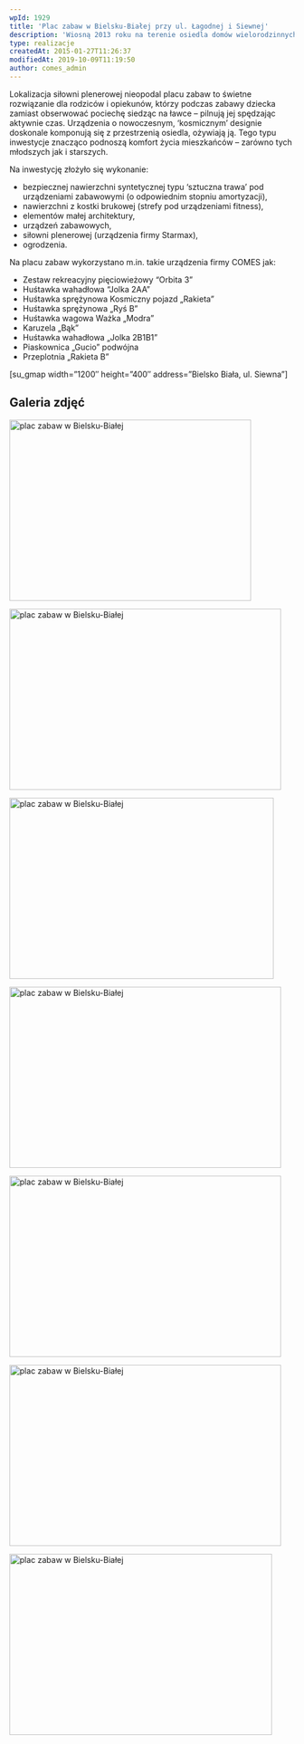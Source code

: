 ```yaml
---
wpId: 1929
title: 'Plac zabaw w Bielsku-Białej przy ul. Łagodnej i Siewnej'
description: 'Wiosną 2013 roku na terenie osiedla domów wielorodzinnych w Bielsku-Białej firma COMES zrealizowała projekt placu zabaw i siłowni plenerowej. Plac zlokalizowany jest przy ul. Łagodnej i Siewnej na terenie należącym do Spółdzielni Mieszkaniowej „Złote Łany", która była inwestorem tego przedsięwzięcia.'
type: realizacje
createdAt: 2015-01-27T11:26:37
modifiedAt: 2019-10-09T11:19:50
author: comes_admin
---
```



Lokalizacja siłowni plenerowej nieopodal placu zabaw to świetne rozwiązanie dla rodziców i opiekunów, którzy podczas zabawy dziecka zamiast obserwować pociechę siedząc na ławce – pilnują jej spędzając aktywnie czas. Urządzenia o nowoczesnym, ‘kosmicznym’ designie doskonale komponują się z przestrzenią osiedla, ożywiają ją. Tego typu inwestycje znacząco podnoszą komfort życia mieszkańców – zarówno tych młodszych jak i starszych.

Na inwestycję złożyło się wykonanie:

*   bezpiecznej nawierzchni syntetycznej typu ‘sztuczna trawa’ pod urządzeniami zabawowymi (o odpowiednim stopniu amortyzacji),
*   nawierzchni z kostki brukowej (strefy pod urządzeniami fitness),
*   elementów małej architektury,
*   urządzeń zabawowych,
*   siłowni plenerowej (urządzenia firmy Starmax),
*   ogrodzenia.

Na placu zabaw wykorzystano m.in. takie urządzenia firmy COMES jak:

*   Zestaw rekreacyjny pięciowieżowy “Orbita 3”
*   Huśtawka wahadłowa “Jolka 2AA”
*   Huśtawka sprężynowa Kosmiczny pojazd „Rakieta”
*   Huśtawka sprężynowa „Ryś B”
*   Huśtawka wagowa Ważka „Modra”
*   Karuzela „Bąk”
*   Huśtawka wahadłowa „Jolka 2B1B1”
*   Piaskownica „Gucio” podwójna
*   Przeplotnia „Rakieta B”

\[su\_gmap width=”1200″ height=”400″ address=”Bielsko Biała, ul. Siewna”\]

## Galeria zdjęć

[<img loading="lazy" decoding="async" width="427" height="320" src="/images/realizacje/plac-zabaw-w-bielsku-bialej-przy-ul-lagodnej-i-siewnej/plac-zabaw-bielsko-biala-ulica-lagodna-427x320.jpg" alt="plac zabaw w Bielsku-Białej" srcset="/images/realizacje/plac-zabaw-w-bielsku-bialej-przy-ul-lagodnej-i-siewnej/plac-zabaw-bielsko-biala-ulica-lagodna-427x320.jpg 427w, /images/realizacje/plac-zabaw-w-bielsku-bialej-przy-ul-lagodnej-i-siewnej/plac-zabaw-bielsko-biala-ulica-lagodna-220x165.jpg 220w, /images/realizacje/plac-zabaw-w-bielsku-bialej-przy-ul-lagodnej-i-siewnej/plac-zabaw-bielsko-biala-ulica-lagodna-650x488.jpg 650w, /images/realizacje/plac-zabaw-w-bielsku-bialej-przy-ul-lagodnej-i-siewnej/plac-zabaw-bielsko-biala-ulica-lagodna-768x576.jpg 768w, /images/realizacje/plac-zabaw-w-bielsku-bialej-przy-ul-lagodnej-i-siewnej/plac-zabaw-bielsko-biala-ulica-lagodna-230x173.jpg 230w, /images/realizacje/plac-zabaw-w-bielsku-bialej-przy-ul-lagodnej-i-siewnej/plac-zabaw-bielsko-biala-ulica-lagodna-213x160.jpg 213w, /images/realizacje/plac-zabaw-w-bielsku-bialej-przy-ul-lagodnej-i-siewnej/plac-zabaw-bielsko-biala-ulica-lagodna.jpg 800w" sizes="(max-width: 427px) 100vw, 427px" />](https://comes.pl/realizacje/plac-zabaw-w-bielsku-bialej-przy-ul-lagodnej-i-siewnej/plac-zabaw-bielsko-biala-ulica-lagodna/)

[<img loading="lazy" decoding="async" width="480" height="320" src="/images/realizacje/plac-zabaw-w-bielsku-bialej-przy-ul-lagodnej-i-siewnej/plac-zabaw-bielsko-biala-ulica-siewna-480x320.jpg" alt="plac zabaw w Bielsku-Białej" srcset="/images/realizacje/plac-zabaw-w-bielsku-bialej-przy-ul-lagodnej-i-siewnej/plac-zabaw-bielsko-biala-ulica-siewna-480x320.jpg 480w, /images/realizacje/plac-zabaw-w-bielsku-bialej-przy-ul-lagodnej-i-siewnej/plac-zabaw-bielsko-biala-ulica-siewna-220x146.jpg 220w, /images/realizacje/plac-zabaw-w-bielsku-bialej-przy-ul-lagodnej-i-siewnej/plac-zabaw-bielsko-biala-ulica-siewna-650x432.jpg 650w, /images/realizacje/plac-zabaw-w-bielsku-bialej-przy-ul-lagodnej-i-siewnej/plac-zabaw-bielsko-biala-ulica-siewna-768x511.jpg 768w, /images/realizacje/plac-zabaw-w-bielsku-bialej-przy-ul-lagodnej-i-siewnej/plac-zabaw-bielsko-biala-ulica-siewna-230x153.jpg 230w, /images/realizacje/plac-zabaw-w-bielsku-bialej-przy-ul-lagodnej-i-siewnej/plac-zabaw-bielsko-biala-ulica-siewna-240x160.jpg 240w, /images/realizacje/plac-zabaw-w-bielsku-bialej-przy-ul-lagodnej-i-siewnej/plac-zabaw-bielsko-biala-ulica-siewna.jpg 800w" sizes="(max-width: 480px) 100vw, 480px" />](https://comes.pl/realizacje/plac-zabaw-w-bielsku-bialej-przy-ul-lagodnej-i-siewnej/plac-zabaw-bielsko-biala-ulica-siewna/)

[<img loading="lazy" decoding="async" width="467" height="320" src="/images/realizacje/plac-zabaw-w-bielsku-bialej-przy-ul-lagodnej-i-siewnej/plac-zabaw-comes-przy-ul-lagodnej-bielsko-biala-467x320.jpg" alt="plac zabaw w Bielsku-Białej" srcset="/images/realizacje/plac-zabaw-w-bielsku-bialej-przy-ul-lagodnej-i-siewnej/plac-zabaw-comes-przy-ul-lagodnej-bielsko-biala-467x320.jpg 467w, /images/realizacje/plac-zabaw-w-bielsku-bialej-przy-ul-lagodnej-i-siewnej/plac-zabaw-comes-przy-ul-lagodnej-bielsko-biala-220x151.jpg 220w, /images/realizacje/plac-zabaw-w-bielsku-bialej-przy-ul-lagodnej-i-siewnej/plac-zabaw-comes-przy-ul-lagodnej-bielsko-biala-650x445.jpg 650w, /images/realizacje/plac-zabaw-w-bielsku-bialej-przy-ul-lagodnej-i-siewnej/plac-zabaw-comes-przy-ul-lagodnej-bielsko-biala-768x526.jpg 768w, /images/realizacje/plac-zabaw-w-bielsku-bialej-przy-ul-lagodnej-i-siewnej/plac-zabaw-comes-przy-ul-lagodnej-bielsko-biala-230x158.jpg 230w, /images/realizacje/plac-zabaw-w-bielsku-bialej-przy-ul-lagodnej-i-siewnej/plac-zabaw-comes-przy-ul-lagodnej-bielsko-biala-234x160.jpg 234w, /images/realizacje/plac-zabaw-w-bielsku-bialej-przy-ul-lagodnej-i-siewnej/plac-zabaw-comes-przy-ul-lagodnej-bielsko-biala.jpg 800w" sizes="(max-width: 467px) 100vw, 467px" />](https://comes.pl/realizacje/plac-zabaw-w-bielsku-bialej-przy-ul-lagodnej-i-siewnej/plac-zabaw-comes-przy-ul-lagodnej-bielsko-biala/)

[<img loading="lazy" decoding="async" width="480" height="320" src="/images/realizacje/plac-zabaw-w-bielsku-bialej-przy-ul-lagodnej-i-siewnej/plac-zabaw-comes-przy-ulicy-siewnej-bielsko-biala-480x320.jpg" alt="plac zabaw w Bielsku-Białej" srcset="/images/realizacje/plac-zabaw-w-bielsku-bialej-przy-ul-lagodnej-i-siewnej/plac-zabaw-comes-przy-ulicy-siewnej-bielsko-biala-480x320.jpg 480w, /images/realizacje/plac-zabaw-w-bielsku-bialej-przy-ul-lagodnej-i-siewnej/plac-zabaw-comes-przy-ulicy-siewnej-bielsko-biala-220x147.jpg 220w, /images/realizacje/plac-zabaw-w-bielsku-bialej-przy-ul-lagodnej-i-siewnej/plac-zabaw-comes-przy-ulicy-siewnej-bielsko-biala-650x434.jpg 650w, /images/realizacje/plac-zabaw-w-bielsku-bialej-przy-ul-lagodnej-i-siewnej/plac-zabaw-comes-przy-ulicy-siewnej-bielsko-biala-768x513.jpg 768w, /images/realizacje/plac-zabaw-w-bielsku-bialej-przy-ul-lagodnej-i-siewnej/plac-zabaw-comes-przy-ulicy-siewnej-bielsko-biala-230x154.jpg 230w, /images/realizacje/plac-zabaw-w-bielsku-bialej-przy-ul-lagodnej-i-siewnej/plac-zabaw-comes-przy-ulicy-siewnej-bielsko-biala-240x160.jpg 240w, /images/realizacje/plac-zabaw-w-bielsku-bialej-przy-ul-lagodnej-i-siewnej/plac-zabaw-comes-przy-ulicy-siewnej-bielsko-biala.jpg 800w" sizes="(max-width: 480px) 100vw, 480px" />](https://comes.pl/realizacje/plac-zabaw-w-bielsku-bialej-przy-ul-lagodnej-i-siewnej/plac-zabaw-comes-przy-ulicy-siewnej-bielsko-biala/)

[<img loading="lazy" decoding="async" width="480" height="320" src="/images/realizacje/plac-zabaw-w-bielsku-bialej-przy-ul-lagodnej-i-siewnej/plac-zabaw-comes-zlote-lany-bielsko-biala-480x320.jpg" alt="plac zabaw w Bielsku-Białej" srcset="/images/realizacje/plac-zabaw-w-bielsku-bialej-przy-ul-lagodnej-i-siewnej/plac-zabaw-comes-zlote-lany-bielsko-biala-480x320.jpg 480w, /images/realizacje/plac-zabaw-w-bielsku-bialej-przy-ul-lagodnej-i-siewnej/plac-zabaw-comes-zlote-lany-bielsko-biala-220x147.jpg 220w, /images/realizacje/plac-zabaw-w-bielsku-bialej-przy-ul-lagodnej-i-siewnej/plac-zabaw-comes-zlote-lany-bielsko-biala-650x434.jpg 650w, /images/realizacje/plac-zabaw-w-bielsku-bialej-przy-ul-lagodnej-i-siewnej/plac-zabaw-comes-zlote-lany-bielsko-biala-768x513.jpg 768w, /images/realizacje/plac-zabaw-w-bielsku-bialej-przy-ul-lagodnej-i-siewnej/plac-zabaw-comes-zlote-lany-bielsko-biala-230x154.jpg 230w, /images/realizacje/plac-zabaw-w-bielsku-bialej-przy-ul-lagodnej-i-siewnej/plac-zabaw-comes-zlote-lany-bielsko-biala-240x160.jpg 240w, /images/realizacje/plac-zabaw-w-bielsku-bialej-przy-ul-lagodnej-i-siewnej/plac-zabaw-comes-zlote-lany-bielsko-biala.jpg 800w" sizes="(max-width: 480px) 100vw, 480px" />](https://comes.pl/realizacje/plac-zabaw-w-bielsku-bialej-przy-ul-lagodnej-i-siewnej/plac-zabaw-comes-zlote-lany-bielsko-biala/)

[<img loading="lazy" decoding="async" width="480" height="320" src="/images/realizacje/plac-zabaw-w-bielsku-bialej-przy-ul-lagodnej-i-siewnej/silownia-plenerowa-na-placu-zabaw-w-bielsku-bialej-480x320.jpg" alt="plac zabaw w Bielsku-Białej" srcset="/images/realizacje/plac-zabaw-w-bielsku-bialej-przy-ul-lagodnej-i-siewnej/silownia-plenerowa-na-placu-zabaw-w-bielsku-bialej-480x320.jpg 480w, /images/realizacje/plac-zabaw-w-bielsku-bialej-przy-ul-lagodnej-i-siewnej/silownia-plenerowa-na-placu-zabaw-w-bielsku-bialej-220x147.jpg 220w, /images/realizacje/plac-zabaw-w-bielsku-bialej-przy-ul-lagodnej-i-siewnej/silownia-plenerowa-na-placu-zabaw-w-bielsku-bialej-650x434.jpg 650w, /images/realizacje/plac-zabaw-w-bielsku-bialej-przy-ul-lagodnej-i-siewnej/silownia-plenerowa-na-placu-zabaw-w-bielsku-bialej-768x513.jpg 768w, /images/realizacje/plac-zabaw-w-bielsku-bialej-przy-ul-lagodnej-i-siewnej/silownia-plenerowa-na-placu-zabaw-w-bielsku-bialej-230x154.jpg 230w, /images/realizacje/plac-zabaw-w-bielsku-bialej-przy-ul-lagodnej-i-siewnej/silownia-plenerowa-na-placu-zabaw-w-bielsku-bialej-240x160.jpg 240w, /images/realizacje/plac-zabaw-w-bielsku-bialej-przy-ul-lagodnej-i-siewnej/silownia-plenerowa-na-placu-zabaw-w-bielsku-bialej.jpg 800w" sizes="(max-width: 480px) 100vw, 480px" />](https://comes.pl/realizacje/plac-zabaw-w-bielsku-bialej-przy-ul-lagodnej-i-siewnej/silownia-plenerowa-na-placu-zabaw-w-bielsku-bialej/)

[<img loading="lazy" decoding="async" width="464" height="320" src="/images/realizacje/plac-zabaw-w-bielsku-bialej-przy-ul-lagodnej-i-siewnej/zestaw-orbita-comes-na-placu-zabaw-bielsko-biala-464x320.jpg" alt="plac zabaw w Bielsku-Białej" srcset="/images/realizacje/plac-zabaw-w-bielsku-bialej-przy-ul-lagodnej-i-siewnej/zestaw-orbita-comes-na-placu-zabaw-bielsko-biala-464x320.jpg 464w, /images/realizacje/plac-zabaw-w-bielsku-bialej-przy-ul-lagodnej-i-siewnej/zestaw-orbita-comes-na-placu-zabaw-bielsko-biala-220x152.jpg 220w, /images/realizacje/plac-zabaw-w-bielsku-bialej-przy-ul-lagodnej-i-siewnej/zestaw-orbita-comes-na-placu-zabaw-bielsko-biala-650x449.jpg 650w, /images/realizacje/plac-zabaw-w-bielsku-bialej-przy-ul-lagodnej-i-siewnej/zestaw-orbita-comes-na-placu-zabaw-bielsko-biala-768x530.jpg 768w, /images/realizacje/plac-zabaw-w-bielsku-bialej-przy-ul-lagodnej-i-siewnej/zestaw-orbita-comes-na-placu-zabaw-bielsko-biala-230x159.jpg 230w, /images/realizacje/plac-zabaw-w-bielsku-bialej-przy-ul-lagodnej-i-siewnej/zestaw-orbita-comes-na-placu-zabaw-bielsko-biala-232x160.jpg 232w, /images/realizacje/plac-zabaw-w-bielsku-bialej-przy-ul-lagodnej-i-siewnej/zestaw-orbita-comes-na-placu-zabaw-bielsko-biala.jpg 800w" sizes="(max-width: 464px) 100vw, 464px" />](https://comes.pl/realizacje/plac-zabaw-w-bielsku-bialej-przy-ul-lagodnej-i-siewnej/zestaw-orbita-comes-na-placu-zabaw-bielsko-biala/)